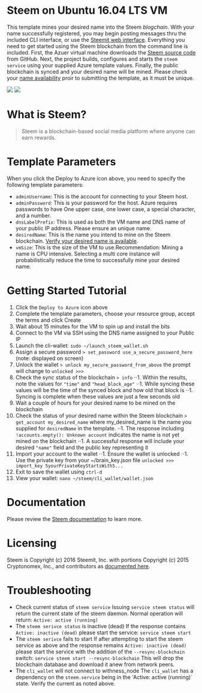 # Steem on Ubuntu 16.04 LTS VM

This template mines your desired name into the Steem _blogchain_. With your name successfully registered, you may begin posting messages thru the included CLI interface, or use the [Steemit web interface](https://steemit.com). Everything you need to get started using the Steem blockchain from the command line is included. First, the Azuer virtual machine downloads the [Steem source code](https://github.com/steemit/steem) from GitHub. Next, the project builds, configures and starts the `steem service` using your supplied Azure template values. Finally, the public blockchain is synced and your desired name will be mined. Please check your [name availability](https://steemd.com/api/account/exists?name=myname) proir to submitting the template, as it must be unique.

<a href="https://portal.azure.com/#create/Microsoft.Template/uri/https%3A%2F%2Fraw.githubusercontent.com%2FryanRfox%2Fazure-quickstart-templates%2Fissue2%2Fsteemit-ubuntu-vm%2Fazuredeploy.json" target="_blank"><img src="http://azuredeploy.net/deploybutton.png"/></a>
<a href="http://armviz.io/#/?load=https%3A%2F%2Fraw.githubusercontent.com%2FryanRfox%2Fazure-quickstart-templates%2Fissue2%2Fsteemit-ubuntu-vm%2Fazuredeploy.json" target="_blank"><img src="http://armviz.io/visualizebutton.png"/></a>

# What is Steem?

> Steem is a blockchain-based social media platform where anyone can earn rewards. 

# Template Parameters

When you click the Deploy to Azure icon above, you need to specify the following template parameters:

* `adminUsername`: This is the account for connecting to your Steem host.
* `adminPassword`: This is your password for the host.  Azure requires passwords to have One upper case, one lower case, a special character, and a number.
* `dnsLabelPrefix`: This is used as both the VM name and DNS name of your public IP address.  Please ensure an unique name.
* `desiredName`: This is the name you intend to mine on the Steem blockchain. [Verify your desired name is available](https://steemd.com/api/account/exists?name=myname).
* `vmSize`: This is the size of the VM to use.Recommendation: Mining a name is CPU intensive. Selecting a multi core instance will probabilistically reduce the time to successfully mine your desired name.

# Getting Started Tutorial

1. Click the `Deploy to Azure` icon above
1. Complete the template parameters, choose your resource group, accept the terms and click Create
1. Wait about 15 minutes for the VM to spin up and install the bits
1. Connect to the VM via SSH using the DNS name assigned to your Public IP
1. Launch the cli-wallet: `sudo ~/launch_steem_wallet.sh`
1. Assign a secure password `> set_password use_a_secure_password_here` (note: displayed on screen)
1. Unlock the wallet `> unlock my_secure_password_from_above` the prompt will change to `unlocked >>>`
1. Check the sync status of the blockchain `> info` 
⋅⋅1. Within the results, note the values for `"time"` and `"head_block_age"`
⋅⋅1. While syncing these values will be the time of the synced block and how old that block is
⋅⋅1. Syncing is complete when these values are just a few seconds old
1. Wait a couple of hours for your desired name to be mined on the blockchain
1. Check the status of your desired name within the Steem blockchain `> get_account my_desired_name` where my_desired_name is the name you supplied for `desiredName` in the template.
⋅⋅1. The response including `!accounts.empty(): Unknown account` indicates the name is not yet mined on the blockchain
⋅⋅1. A successful response will include your desired `"name"` field and the public key representing it
1. Import your account to the wallet
⋅⋅1. Ensure the wallet is unlocked
⋅⋅1. Use the private key from your ~/brain_key.json file `unlocked >>> import_key 5yourPrivateKeyStartsWith5...`
1. Exit to save the wallet using `ctrl-d` 
1. View your wallet: `nano ~/steem/cli_wallet/wallet.json`

# Documentation

Please review the [Steem documentation](https://steem.io) to learn more. 

# Licensing

Steem is Copyright (c) 2016 Steemit, Inc. with portions Copyright (c) 2015 Cryptonomex, Inc., and contributors as [documented here](https://github.com/Steemit/Steem/master/LICENSE.md). 

# Troubleshooting

* Check current status of `steem service` 
Issuing `service steem status` will return the current state of the steem daemon. Normal operation will return:
`Active: active (running)`
* The `steem serivce status` is inactive (dead)
If the response contains `Active: inactive (dead)` please start the service:
`service steem start`
* The `steem serivce` fails to start
If after attempting to start the steem service as above and the response remains `Active: inactive (dead)` please start the service with the addition of the `--resync-blockchain` switch:
`service steem start --resync-blockchain` 
This will drop the blockchain database and download it anew from network peers.
* The `cli_wallet` will not connect to withness_node
The `cli_wallet` has a dependency on the `steem.service` being in the 'Active: active (running)` state. Verify the current as noted above. 

